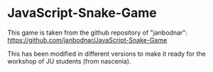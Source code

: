 # JavaScript-Snake-Game

This game is taken from the github repository of "janbodnar": https://github.com/janbodnar/JavaScript-Snake-Game

This has been modified in different versions to make it ready for the workshop of JU students (from nascenia).
